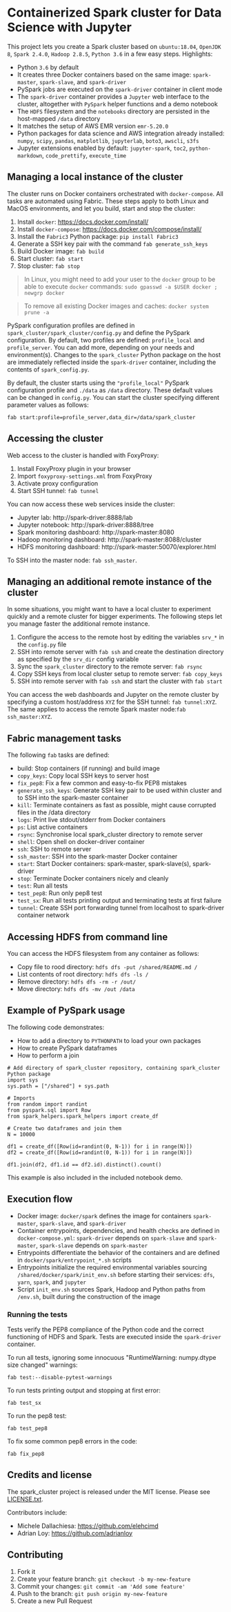 # Containerized Spark cluster for Data Science with Jupyter

This project lets you create a Spark cluster based on `ubuntu:18.04`, `OpenJDK 8`, `Spark 2.4.0`, `Hadoop 2.8.5`, `Python 3.6` in a few easy steps. Highlights:

* Python `3.6` by default
* It creates three Docker containers based on the same image: `spark-master`, `spark-slave`, and `spark-driver`
* PySpark jobs are executed on the `spark-driver` container in client mode
* The `spark-driver` container provides a `Jupyter` web interface to the cluster, altogether with `PySpark` helper functions and a demo notebook
* The `HDFS` filesystem and the `notebooks` directory are persisted in the host-mapped `/data` directory
* It matches the setup of AWS EMR version `emr-5.20.0`
* Python packages for data science and AWS integration already installed: `numpy`, `scipy`, `pandas`, `matplotlib`, `jupyterlab`, `boto3`, `awscli`, `s3fs`
* Jupyter extensions enabled by default: `jupyter-spark`, `toc2`, `python-markdown`, `code_prettify`, `execute_time`

## Managing a local instance of the cluster

The cluster runs on Docker containers orchestrated with `docker-compose`. All tasks are automated using Fabric.
These steps apply to both Linux and MacOS environments, and let you build, start and stop the cluster:

1. Install `docker`: https://docs.docker.com/install/
2. Install `docker-compose`: https://docs.docker.com/compose/install/
3. Install the `Fabric3` Python package: `pip install Fabric3`
4. Generate a SSH key pair with the command `fab generate_ssh_keys`
5. Build Docker image: `fab build`
6. Start cluster: `fab start`
7. Stop cluster: `fab stop`

> In Linux, you might need to add your user to the `docker` group to be able to execute `docker` commands: `sudo gpasswd -a $USER docker ; newgrp docker`

> To remove all existing Docker images and caches: `docker system prune -a`

PySpark configuration profiles are defined in `spark_cluster/spark_cluster/config.py` and define the PySpark configuration.
By default, two profiles are defined: `profile_local` and `profile_server`. You can add more, depending on your needs and environment(s). 
Changes to the `spark_cluster` Python package on the host are immediately reflected inside the `spark-driver` container, including the contents of `spark_config.py`.

By default, the cluster starts using the `"profile_local"` PySpark configuration profile and `./data` as `/data` directory. These default values can be changed in `config.py`.
You can start the cluster specifying different parameter values as follows:

```
fab start:profile=profile_server,data_dir=/data/spark_cluster
```

## Accessing the cluster

Web access to the cluster is handled with FoxyProxy: 

1. Install FoxyProxy plugin in your browser
2. Import `foxyproxy-settings.xml` from FoxyProxy
3. Activate proxy configuration
4. Start SSH tunnel: `fab tunnel`

You can now access these web services inside the cluster:

* Jupyter lab: http://spark-driver:8888/lab
* Jupyter notebook: http://spark-driver:8888/tree
* Spark monitoring dashboard: http://spark-master:8080
* Hadoop monitoring dashboard: http://spark-master:8088/cluster
* HDFS monitoring dashboard: http://spark-master:50070/explorer.html

To SSH into the master node: `fab ssh_master`.

## Managing an additional remote instance of the cluster

In some situations, you might want to have a local cluster to experiment quickly and a remote cluster for bigger experiments.
The following steps let you manage faster the additional remote instance.

1. Configure the access to the remote host by editing the variables `srv_*` in the `config.py` file 
2. SSH into remote server with `fab ssh` and create the destination directory as specified by the `srv_dir` config variable
3. Sync the `spark_cluster` directory to the remote server: `fab rsync`
4. Copy SSH keys from local cluster setup to remote server: `fab copy_keys`
5. SSH into remote server with `fab ssh` and start the cluster with `fab start` 

You can access the web dashboards and Jupyter on the remote cluster by specifying a custom host/address `XYZ` for the SSH tunnel: `fab tunnel:XYZ`.
The same applies to access the remote Spark master node:`fab ssh_master:XYZ`.


## Fabric management tasks

The following `fab` tasks are defined:

* build: Stop containers (if running) and build image
* `copy_keys`: Copy local SSH keys to server host
* `fix_pep8`: Fix a few common and easy-to-fix PEP8 mistakes
* `generate_ssh_keys`: Generate SSH key pair to be used within cluster and to SSH into the spark-master container
* `kill`: Terminate containers as fast as possible, might cause corrupted files in the /data directory
* `logs`: Print live stdout/stderr from Docker containers
* `ps`: List active containers
* `rsync`: Synchronise local spark_cluster directory to remote server
* `shell`: Open shell on docker-driver container
* `ssh`: SSH to remote server
* `ssh_master`: SSH into the spark-master Docker container
* `start`: Start Docker containers: spark-master, spark-slave(s), spark-driver
* `stop`: Terminate Docker containers nicely and cleanly
* `test`: Run all tests
* `test_pep8`: Run only pep8 test
* `test_sx`: Run all tests printing output and terminating tests at first failure
* `tunnel`: Create SSH port forwarding tunnel from localhost to spark-driver container network

## Accessing HDFS from command line

You can access the HDFS filesystem from any container as follows:

* Copy file to rood directory: `hdfs dfs -put /shared/README.md /`
* List contents of root directory: `hdfs dfs -ls /`
* Remove directory: `hdfs dfs -rm -r /out/`
* Move directory: `hdfs dfs -mv /out /data`

## Example of PySpark usage

The following code demonstrates:

* How to add a directory to `PYTHONPATH` to load your own packages
* How to create PySpark dataframes
* How to perform a join

```
# Add directory of spark_cluster repository, containing spark_cluster Python package
import sys
sys.path = ["/shared"] + sys.path

# Imports
from random import randint
from pyspark.sql import Row
from spark_helpers.spark_helpers import create_df

# Create two dataframes and join them
N = 10000

df1 = create_df([Row(id=randint(0, N-1)) for i in range(N)])
df2 = create_df([Row(id=randint(0, N-1)) for i in range(N)])

df1.join(df2, df1.id == df2.id).distinct().count() 
```

This example is also included in the included notebook demo.

## Execution flow

* Docker image: `docker/spark` defines the image for containers `spark-master`, `spark-slave`, and `spark-driver`
* Container entrypoints, dependencies, and health checks are defined in `docker-compose.yml`: `spark-driver` depends on `spark-slave` and `spark-master`, `spark-slave` depends on `spark-master`
* Entrypoints differentiate the behavior of the containers and are defined in `docker/spark/entrypoint_*.sh` scripts
* Entrypoints initialize the required environmental variables sourcing `/shared/docker/spark/init_env.sh` before starting their services: `dfs`, `yarn`, `spark`, and `jupyter`
* Script `init_env.sh` sources Spark, Hadoop and Python paths from `/env.sh`, built during the construction of the image


### Running the tests

Tests verify the PEP8 compliance of the Python code and the correct functioning of HDFS and Spark.
Tests are executed inside the `spark-driver` container. 

To run all tests, ignoring some innocuous "RuntimeWarning: numpy.dtype size changed" warnings:

```
fab test:--disable-pytest-warnings
```

To run tests printing output and stopping at first error:

```
fab test_sx
```

To run the pep8 test:

```
fab test_pep8
```

To fix some common pep8 errors in the code:

```
fab fix_pep8
```


## Credits and license

The spark_cluster project is released under the MIT license. Please see [LICENSE.txt](https://github.com/minodes/hmm_filter/blob/master/LICENSE.txt).

Contributors include:

* Michele Dallachiesa: https://github.com/elehcimd
* Adrian Loy: https://github.com/adrianloy


## Contributing

1. Fork it
2. Create your feature branch: `git checkout -b my-new-feature`
3. Commit your changes: `git commit -am 'Add some feature'`
4. Push to the branch: `git push origin my-new-feature`
5. Create a new Pull Request

